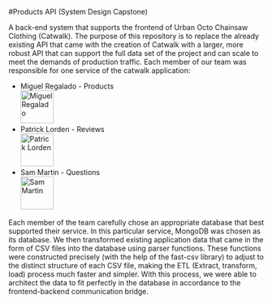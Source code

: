 #Products API (System Design Capstone) 

A back-end system that supports the frontend of Urban Octo Chainsaw Clothing (Catwalk).
The purpose of this repository is to replace the already existing API that came with the creation of Catwalk with a larger, more robust API that can support the full data set of the project and can scale to meet the demands of production traffic. Each member of our team was responsible for one service of the catwalk application: 

 - Miguel Regalado - Products <br /> <a href="https://github.com/miguelmar21"><img src="https://avatars.githubusercontent.com/u/76494184?v=4" alt="Miguel Regalado" width="65"/></a>
 - Patrick Lorden - Reviews <br /> <a href="https://github.com/Hellequin5"><img src="https://avatars.githubusercontent.com/u/89110644?v=4" alt="Patrick Lorden" width="65"/></a>
 - Sam Martin - Questions <br /> <a href="https://github.com/martin110sam"><img src="https://avatars.githubusercontent.com/u/78275235?v=4" alt="Sam Martin" width="65"/></a>

Each member of the team carefully chose an appropriate database that best supported their service. In this particular service, MongoDB was chosen as its database. We then transformed existing application data that came in the form of CSV files into the database using parser functions. These functions were constructed precisely (with the help of the fast-csv library) to adjust to the distinct structure of each CSV file, making the ETL (Extract, transform, load) process much faster and simpler. With this process, we were able to architect the data to fit perfectly in the database in accordance to the frontend-backend communication bridge. 

